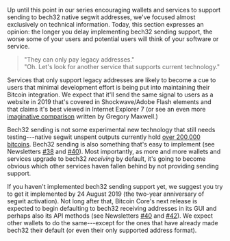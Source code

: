 Up until this point in our series encouraging wallets and services to
support sending to bech32 native segwit addresses, we've focused
almost exclusively on technical information.  Today, this section
expresses an opinion: the longer you delay implementing bech32 sending
support, the worse some of your users and potential users will think of
your software or service.

> "They can only pay legacy addresses."<br>
> "Oh.  Let's look for another service that supports current technology."

Services that only support legacy addresses are likely to become a cue
to users that minimal development effort is being put into maintaining
their Bitcoin integration.  We expect that it'll send the same signal to
users as a website in 2019 that's covered in Shockwave/Adobe Flash
elements and that claims it's best viewed in Internet Explorer 7 (or
see an even more [imaginative comparison][nullc bank analogy] written by Gregory
Maxwell.)

Bech32 sending is not some experimental new technology that still needs
testing---native segwit unspent outputs currently hold [over 200,000
bitcoins][].  Bech32 sending is also something that's easy to implement
(see Newsletters [#38][news38 bech32] and [#40][news40 bech32]).  Most
importantly, as more and more wallets and services upgrade to bech32
*receiving* by default, it's going to become obvious which other
services haven fallen behind by not providing sending support.

If you haven't implemented bech32 sending support yet, we suggest you
try to get it implemented by 24 August 2019 (the two-year anniversary of
segwit activation).  Not long after that, Bitcoin Core's next release is
expected to begin defaulting to bech32 receiving addresses in its GUI
and perhaps also its API methods (see Newsletters [#40][Newsletter #40 bech32]
and [#42][Newsletter #42 bech32]).  We expect other wallets to do the
same---except for the ones that have already made bech32 their default
(or even their only supported address format).

[nullc bank analogy]: https://old.reddit.com/r/Bitcoin/comments/9iw1p2/hey_guys_its_time_to_make_bech32_standard_on/e6onq8t/
[over 200,000 bitcoins]: https://p2sh.info/dashboard/db/p2wpkh-statistics?orgId=1
[news38 bech32]: /en/newsletters/2019/03/19/#bech32-sending-support
[news40 bech32]: /en/newsletters/2019/04/02/#bech32-sending-support
[newsletter #40 bech32]: /en/newsletters/2019/04/02/#bitcoin-core-schedules-switch-to-default-bech32-receiving-addresses
[newsletter #42 bech32]: /en/newsletters/2019/04/16/#bitcoin-core-15711
